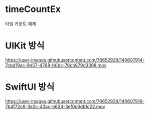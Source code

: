 # timeCountEx




타임 카운트 예제 



# UIKit 방식 

https://user-images.githubusercontent.com/76652929/140607914-7cbd19ac-9d57-4768-b0bc-76cb879d3398.mov


# SwiftUI 방식 



https://user-images.githubusercontent.com/76652929/140607916-7b4f72c6-3e2c-43ac-b634-3ef0c6db1c22.mov

